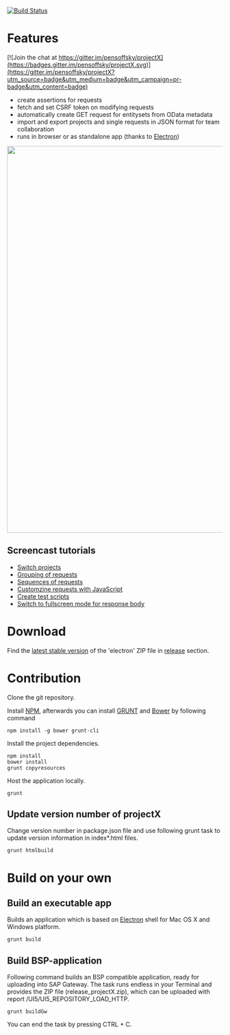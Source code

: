 [![Build Status](https://travis-ci.org/pensoffsky/projectX.svg?branch=master)](https://travis-ci.org/pensoffsky/projectX)

# Features 

[![Join the chat at https://gitter.im/pensoffsky/projectX](https://badges.gitter.im/pensoffsky/projectX.svg)](https://gitter.im/pensoffsky/projectX?utm_source=badge&utm_medium=badge&utm_campaign=pr-badge&utm_content=badge)
- create assertions for requests
- fetch and set CSRF token on modifying requests
- automatically create GET request for entitysets from OData metadata
- import and export projects and single requests in JSON format for team collaboration
- runs in browser or as standalone app (thanks to [Electron](http://electron.atom.io))

<img src="documentation/gifs/overview.gif" width="900"/>

## Screencast tutorials
* [Switch projects](documentation/projectSwitch.md)
* [Grouping of requests](documentation/requestGrouping.md)
* [Sequences of requests](documentation/sequenceOfRequests.md)
* [Customzine requests with JavaScript](documentation/prerequestScript.md)
* [Create test scripts](documentation/testScript.md)
* [Switch to fullscreen mode for response body](documentation/fullscreenResponsebody.md)

# Download
Find the [latest stable version](https://github.com/pensoffsky/projectX/releases/latest)
of the 'electron' ZIP file in [release](https://github.com/pensoffsky/projectX/releases) section.

# Contribution
Clone the git repository.

Install [NPM](https://www.npmjs.com/), afterwards you can install
[GRUNT](http://gruntjs.com/) and [Bower](http://bower.io/) by following command
```
npm install -g bower grunt-cli
```

Install the project dependencies.
```
npm install
bower install
grunt copyresources
```

Host the application locally.
```
grunt
```

## Update version number of projectX
Change version number in package.json file and use following grunt task to
update version information in index*.html files.
```
grunt htmlbuild
```

# Build on your own
## Build an executable app
Builds an application which is based on [Electron](http://electron.atom.io) shell
for Mac OS X and Windows platform.
```
grunt build
```

## Build BSP-application
Following command builds an BSP compatible application, ready for uploading into
SAP Gateway. The task runs endless in your Terminal and provides the ZIP file (release_projectX.zip), which can be uploaded with report /UI5/UI5_REPOSITORY_LOAD_HTTP.
```
grunt buildGw
```
You can end the task by pressing CTRL + C.
